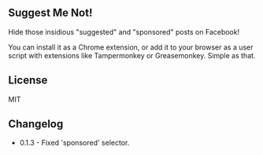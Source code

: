 Suggest Me Not!
---------------

Hide those insidious "suggested" and "sponsored" posts on Facebook!

You can install it as a Chrome extension, or add it to your browser as a user script with extensions like Tampermonkey or Greasemonkey.  Simple as that.

## License

MIT

## Changelog

- 0.1.3 - Fixed 'sponsored' selector.